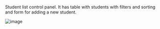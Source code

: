 Student list control panel. It has table with students with filters and sorting and form for adding a new student.

![image](https://user-images.githubusercontent.com/71662309/196654530-2d2e5824-663a-465e-85d2-2bdf170dc2dc.png)

